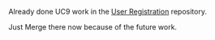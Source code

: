 Already done UC9 work in the [User Registration](https://github.com/Arunodaya9027/User-Registration) repository.

Just Merge there now because of the future work.